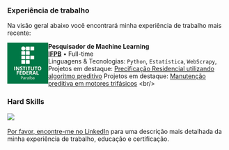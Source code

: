 ### Experiência de trabalho
Na visão geral abaixo você encontrará minha experiência de trabalho mais recente:

[<img align="left" height="94px" width="94px" alt="Warpnet" src="https://github.com/renansaraivaifpb/renansaraivaifpb/blob/main/download.png"/>](https://www.ifpb.edu.br/cajazeiras)

**Pesquisador de Machine Learning** \
[**IFPB**](https://www.ifpb.edu.br/cajazeiras) • Full-time \
Linguagens & Tecnologias: `Python`, `Estatística`, `WebScrapy`, \
Projetos em destaque: [Precificação Residencial utilizando algoritmo preditivo](https://renan-saraiva-portfolio.netlify.app/views/preco_de_casa.html)
Projetos em destaque: [Manutenção preditiva em motores trifásicos]([https://renan-saraiva-portfolio.netlify.app/views/preco_de_casa.html](https://renan-saraiva-portfolio.netlify.app/views/predict_power_motor))
<br/>

### Hard Skills
<div align="left">
  <a href="https://github.com/renansaraivaifpb">
  <img height="180em" src="https://github-readme-stats.vercel.app/api/top-langs/?username=renansaraivaifpb&layout=compact&langs_count=7&theme=swift"/>
</div>

Por favor, encontre-me no [LinkedIn](https://www.linkedin.com/in/renan-saraiva-dos-santos/) para uma descrição mais detalhada da minha experiência de trabalho, educação e certificação.

